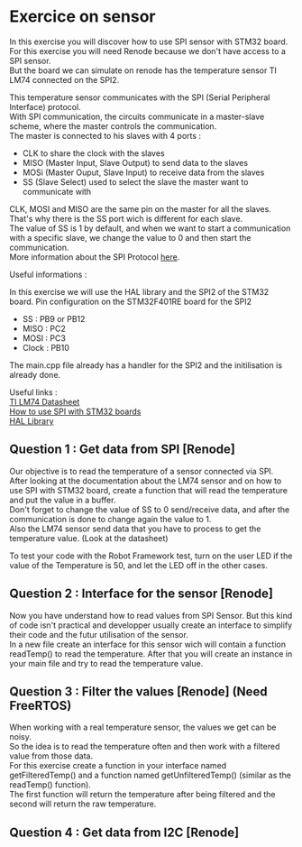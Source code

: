# Exercice on sensor

In this exercise you will discover how to use SPI sensor with STM32 board.  
For this exercise you will need Renode because we don't have access to a SPI sensor.  
But the board we can simulate on renode has the temperature sensor TI LM74 connected on the SPI2.

This temperature sensor communicates with the SPI (Serial Peripheral Interface) protocol.  
With SPI communication, the circuits communicate in a master-slave scheme, where the master controls the communication.  
The master is connected to his slaves with 4 ports :

- CLK to share the clock with the slaves
- MISO (Master Input, Slave Output) to send data to the slaves
- MOSi (Master Ouput, Slave Input) to receive data from the slaves
- SS (Slave Select) used to select the slave the master want to communicate with

CLK, MOSI and MISO are the same pin on the master for all the slaves.
That's why there is the SS port wich is different for each slave.  
The value of SS is 1 by default, and when we want to start a communication with a specific slave, we change the value to 0 and then start the communication.  
More information about the SPI Protocol [here](https://www.circuitbasics.com/basics-of-the-spi-communication-protocol/).

Useful informations :  

In this exercise we will use the HAL library and the SPI2 of the STM32 board.
Pin configuration on the STM32F401RE board for the SPI2

- SS : PB9 or PB12  
- MISO : PC2  
- MOSI : PC3  
- Clock : PB10  

The main.cpp file already has a handler for the SPI2 and the initilisation is already done.

Useful links :  
[TI LM74 Datasheet](https://pdf1.alldatasheet.net/datasheet-pdf/view/9026/NSC/LM74.html)  
[How to use SPI with STM32 boards](https://www.digikey.com/en/maker/projects/getting-started-with-stm32-how-to-use-spi/09eab3dfe74c4d0391aaaa99b0a8ee17)  
[HAL Library](https://www.st.com/resource/en/user_manual/um1725-description-of-stm32f4-hal-and-lowlayer-drivers-stmicroelectronics.pdf)

## Question 1 : Get data from SPI [Renode]

Our objective is to read the temperature of a sensor connected via SPI.  
After looking at the documentation about the LM74 sensor and on how to use SPI with STM32 board,
create a function that will read the temperature and put the value in a buffer.  
Don't forget to change the value of SS to 0 send/receive data, and after the communication is done to change again the value to 1.  
Also the LM74 sensor send data that you have to process to get the temperature value. (Look at the datasheet)  

To test your code with the Robot Framework test, turn on the user LED if the value of the Temperature is 50, and let the LED off in the other cases.

## Question 2 : Interface for the sensor [Renode]

Now you have understand how to read values from SPI Sensor.
But this kind of code isn't practical and developper usually create an interface to simplify their code and the futur utilisation of the sensor.  
In a new file create an interface for this sensor wich will contain a function readTemp() to read the temperature.
After that you will create an instance in your main file and try to read the temperature value.  

## Question 3 : Filter the values [Renode] (Need FreeRTOS)

When working with a real temperature sensor, the values we get can be noisy.  
So the idea is to read the temperature often and then work with a filtered value from those data.  
For this exercise create a function in your interface named getFilteredTemp() and a function named getUnfilteredTemp() (similar as the readTemp() function).  
The first function will return the temperature after being filtered and the second will return the raw temperature.  

## Question 4 : Get data from I2C [Renode]
